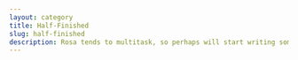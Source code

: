 ```yaml
---
layout: category
title: Half-Finished
slug: half-finished
description: Rosa tends to multitask, so perhaps will start writing some blog, switch to another task, write some writeup, and leave the previous one unfinished. These category is for those half-finished blogs.
---
```


